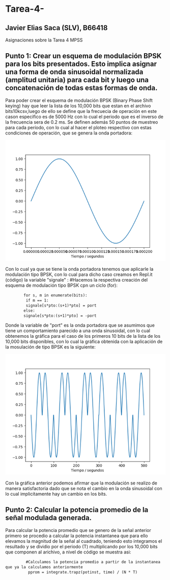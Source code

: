 # Tarea-4-
## Javier Elias Saca (SLV), B66418
Asignaciones sobre la Tarea 4 MPSS

## Punto 1: Crear un esquema de modulación BPSK para los bits presentados. Esto implica asignar una forma de onda sinusoidal normalizada (amplitud unitaria) para cada bit y luego una concatenación de todas estas formas de onda.

  Para poder crear el esquema de modulación BPSK (Binary Phase Shift keying) hay que leer la lista  de los 10,000 bits que estan en el archivo bits10kcsv,luego de ello se define que la frecuecia de operación en este cason especifico es de 5000 Hz con lo cual el periodo que es el inverso de la frecuencia sera de 0.2 ms. Se definen además 50 puntos de muestreo para cada período, con lo cual al hacer el ploteo respectivo con estas condiciones de operación, que se genera la onda portadora: 
  
 ![enter image description here](/portadora.png)

Con lo cual ya que se tiene la onda portadora tenemos que aplicarle la modulación tipo BPSK, con lo cual para dicho caso creamos en Repl.it (código) la variable "signale" :
        #Hacemos la respectiva creación del esquema de modulación tipo BPSK cpn un ciclo (for):
        
            for s, m in enumerate(bits):
             if m == 1:
             signale[s*pto:(s+1)*pto] = port
            else: 
            signale[s*pto:(s+1)*pto] = -port
            
Donde la variable de "port" es la onda portadora que se asumimos que tiene un comportamiento parecido a una onda sinusoidal, con lo cual obtenemos la gráfica para el caso de los primeros 10 bits de la lista de los 10,000 bits disponibles, con lo cual la gráfica obtenida con la aplicación de la mosulación de tipo BPSK es la siguiente: 

 ![enter image description here](/modulada.png)
 
 Con la gráfica anterior podemos afirmar que la modulación se realizo de manera satisfactoria dado que se nota el cambio en la onda sinusoidal con lo cual implicitamente hay un cambio en los bits.
 
 ## Punto 2: Calcular la potencia promedio de la señal modulada generada.
 
 Para calcular la potencia promedio que se genero de la señal anterior primero se procedio a calcular la potencia instantanea que para ello elevamos la magnitud de la señal al cuadrado, teniendo esto integramos el resultado y se dividio por el periodo (T) multiplicando por los 10,000 bits que componen al arichivo, a nivel de código se muestra asi: 
 
 
             #Calculamos la potencia promedio a partir de la instantanea que ya la calculamos anteriormente
              pprom = integrate.trapz(potinst, time) / (N * T)

